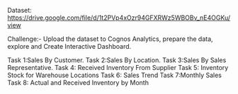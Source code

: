
Dataset: https://drive.google.com/file/d/1t2PVp4xOzr94GFXRWz5WBOBv_nE4OGKu/view

Challenge:- Upload the dataset to Cognos Analytics, prepare the data, explore and Create Interactive Dashboard.

Task 1:Sales By Customer.
Task 2:Sales By Location.
Task 3:Sales By Sales Representative.
Task 4: Received Inventory From Supplier
Task 5: Inventory Stock for Warehouse Locations
Task 6: Sales Trend
Task 7:Monthly Sales
Task 8: Actual and Received Inventory by Month
